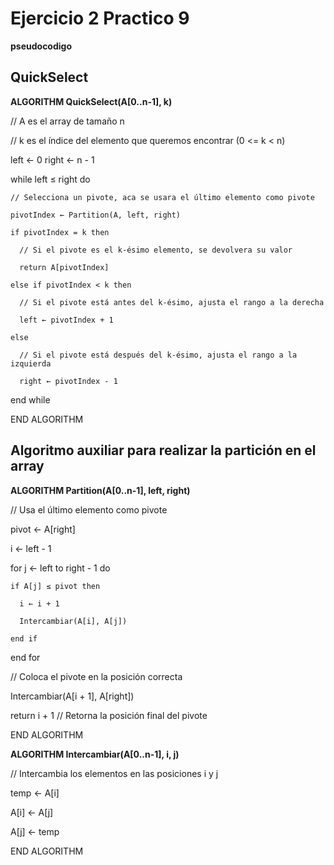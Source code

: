 # Ejercicio 2 Practico 9

**pseudocodigo**

## QuickSelect

**ALGORITHM QuickSelect(A[0..n-1], k)**

  // A es el array de tamaño n

  // k es el índice del elemento que queremos encontrar (0 <= k < n)
  
  left ← 0
  right ← n - 1
  
  while left ≤ right do

    // Selecciona un pivote, aca se usara el último elemento como pivote

    pivotIndex ← Partition(A, left, right)
    
    if pivotIndex = k then

      // Si el pivote es el k-ésimo elemento, se devolvera su valor

      return A[pivotIndex]

    else if pivotIndex < k then

      // Si el pivote está antes del k-ésimo, ajusta el rango a la derecha

      left ← pivotIndex + 1

    else

      // Si el pivote está después del k-ésimo, ajusta el rango a la izquierda

      right ← pivotIndex - 1
      
  end while

END ALGORITHM



## Algoritmo auxiliar para realizar la partición en el array

**ALGORITHM Partition(A[0..n-1], left, right)**

  // Usa el último elemento como pivote

  pivot ← A[right]

  i ← left - 1
  
  for j ← left to right - 1 do

    if A[j] ≤ pivot then

      i ← i + 1

      Intercambiar(A[i], A[j])

    end if

  end for
  
  // Coloca el pivote en la posición correcta

  Intercambiar(A[i + 1], A[right])

  return i + 1  // Retorna la posición final del pivote

END ALGORITHM

**ALGORITHM Intercambiar(A[0..n-1], i, j)**
  
  // Intercambia los elementos en las posiciones i y j
  
  temp ← A[i]
  
  A[i] ← A[j]
  
  A[j] ← temp

END ALGORITHM
